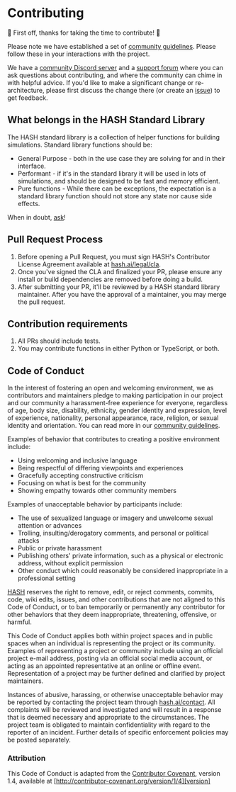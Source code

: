 # Contributing

🎉 First off, thanks for taking the time to contribute! 🎉

Please note we have established a set of [community guidelines](https://hash.ai/legal/community). Please follow these in your interactions with the project.

We have a [community Discord server](https://hash.ai/discord) and a [support forum](https://hash.community/) where you can ask questions about contributing, and where the community can chime in with helpful advice. If you'd like to make a significant change or re-architecture, please first discuss the change there (or create an [issue](https://github.com/hashintel/hash/issues)) to get feedback.

## What belongs in the HASH Standard Library

The HASH standard library is a collection of helper functions for building simulations. Standard library functions should be:

- General Purpose - both in the use case they are solving for and in their interface.
- Performant - if it's in the standard library it will be used in lots of simulations, and should be designed to be fast and memory efficient.
- Pure functions - While there can be exceptions, the expectation is a standard library function should not store any state nor cause side effects.

When in doubt, [ask](https://hash.ai/discord)!

## Pull Request Process

1.  Before opening a Pull Request, you must sign HASH's Contributor License Agreement available at [hash.ai/legal/cla](https://hash.ai/legal/cla).
1.  Once you've signed the CLA and finalized your PR, please ensure any install or build dependencies are removed before doing a build.
1.  After submitting your PR, it'll be reviewed by a HASH standard library maintainer. After you have the approval of a maintainer, you may merge the pull request.

## Contribution requirements

1.  All PRs should include tests.
1.  You may contribute functions in either Python or TypeScript, or both.

## Code of Conduct

In the interest of fostering an open and welcoming environment, we as
contributors and maintainers pledge to making participation in our project and
our community a harassment-free experience for everyone, regardless of age, body
size, disability, ethnicity, gender identity and expression, level of experience,
nationality, personal appearance, race, religion, or sexual identity and
orientation. You can read more in our [community guidelines](https://hash.ai/legal/community).

Examples of behavior that contributes to creating a positive environment
include:

- Using welcoming and inclusive language
- Being respectful of differing viewpoints and experiences
- Gracefully accepting constructive criticism
- Focusing on what is best for the community
- Showing empathy towards other community members

Examples of unacceptable behavior by participants include:

- The use of sexualized language or imagery and unwelcome sexual attention or
  advances
- Trolling, insulting/derogatory comments, and personal or political attacks
- Public or private harassment
- Publishing others' private information, such as a physical or electronic
  address, without explicit permission
- Other conduct which could reasonably be considered inappropriate in a
  professional setting

[HASH](https://hash.ai/) reserves the right to remove, edit, or reject comments,
commits, code, wiki edits, issues, and other contributions that are not aligned
to this Code of Conduct, or to ban temporarily or permanently any contributor
for other behaviors that they deem inappropriate, threatening, offensive, or
harmful.

This Code of Conduct applies both within project spaces and in public spaces
when an individual is representing the project or its community. Examples of
representing a project or community include using an official project e-mail
address, posting via an official social media account, or acting as an appointed
representative at an online or offline event. Representation of a project may be
further defined and clarified by project maintainers.

Instances of abusive, harassing, or otherwise unacceptable behavior may be
reported by contacting the project team through [hash.ai/contact](https://hash.ai/contact).
All complaints will be reviewed and investigated and will result in a response that
is deemed necessary and appropriate to the circumstances. The project team is
obligated to maintain confidentiality with regard to the reporter of an incident.
Further details of specific enforcement policies may be posted separately.

### Attribution

This Code of Conduct is adapted from the [Contributor Covenant][homepage], version 1.4,
available at [http://contributor-covenant.org/version/1/4][version]

[homepage]: http://contributor-covenant.org
[version]: http://contributor-covenant.org/version/1/4/
